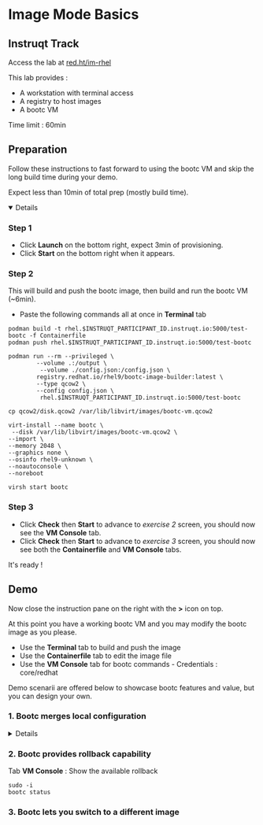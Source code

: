 # Image Mode Basics

## Instruqt Track

Access the lab at [red.ht/im-rhel](red.ht/im-rhel)

This lab provides :
- A workstation with terminal access
- A registry to host images
- A bootc VM

Time limit : 60min

## Preparation

Follow these instructions to fast forward to using the bootc VM and skip the long build time during your demo.

Expect less than 10min of total prep (mostly build time).

<details open>
        
### Step 1

- Click **Launch** on the bottom right, expect 3min of provisioning.
- Click **Start** on the bottom right when it appears.

### Step 2

This will build and push the bootc image, then build and run the bootc VM (~6min).

- Paste the following commands all at once in **Terminal** tab
```
podman build -t rhel.$INSTRUQT_PARTICIPANT_ID.instruqt.io:5000/test-bootc -f Containerfile
podman push rhel.$INSTRUQT_PARTICIPANT_ID.instruqt.io:5000/test-bootc

podman run --rm --privileged \
        --volume .:/output \
         --volume ./config.json:/config.json \
        registry.redhat.io/rhel9/bootc-image-builder:latest \
        --type qcow2 \
        --config config.json \
         rhel.$INSTRUQT_PARTICIPANT_ID.instruqt.io:5000/test-bootc

cp qcow2/disk.qcow2 /var/lib/libvirt/images/bootc-vm.qcow2

virt-install --name bootc \
 --disk /var/lib/libvirt/images/bootc-vm.qcow2 \
--import \
--memory 2048 \
--graphics none \
--osinfo rhel9-unknown \
--noautoconsole \
--noreboot

virsh start bootc
```

### Step 3

- Click **Check** then **Start** to advance to *exercise 2* screen, you should now see the **VM Console** tab.
- Click **Check** then **Start** to advance to *exercise 3* screen, you should now see both the **Containerfile** and **VM Console** tabs.

It's ready !

</details>

## Demo

Now close the instruction pane on the right with the **>** icon on top.

At this point you have a working bootc VM and you may modify the bootc image as you please.

- Use the **Terminal** tab to build and push the image
- Use the **Containerfile** tab to edit the image file
- Use the **VM Console** tab for bootc commands - Credentials : core/redhat

Demo scenarii are offered below to showcase bootc features and value, but you can design your own.

### 1. Bootc merges local configuration

<details>
        
Tab **Containerfile** : Add the telnet package (or copy and paste everything)
```text
FROM registry.redhat.io/rhel9/rhel-bootc

ADD etc /etc

RUN dnf install -y httpd telnet
RUN systemctl enable httpd
```
Tab **Terminal** : Update the bootc image and push it to registry
```bash
podman build -t rhel.$INSTRUQT_PARTICIPANT_ID.instruqt.io:5000/test-bootc -f Containerfile
podman push rhel.$INSTRUQT_PARTICIPANT_ID.instruqt.io:5000/test-bootc
```
Tab **VM Console** : Make a local change and show it
```bash
sudo -i
echo "Bootc FTW !" > /var/www/html/index.html
curl localhost
```
Tab **VM Console** : Apply the update to the bootc VM
```bash
bootc upgrade
reboot
```
Tab **VM Console** : Show that the local change was retained
```bash
curl localhost
```
Tab **VM Console** : Show the movie
```
sleep 90 && pkill telnet & telnet towel.blinkenlights.nl
```
Tab **Terminal** : Reboot the VM if you cannot exit the movie
```
virsh reboot bootc
```
</details>

### 2. Bootc provides rollback capability

Tab **VM Console** : Show the available rollback
```
sudo -i
bootc status
```

### 3. Bootc lets you switch to a different image
